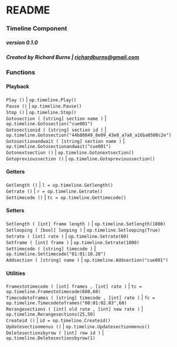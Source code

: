 # README #

### Timeline Component ###

##### version 0.1.0 #####
##### Created by Richard Burns | richardburns@gmail.com #####

### Functions ###

#### Playback ####
`Play ()` |  `op.timeline.Play()`  
`Pause ()` | `op.timeline.Pause()`  
`Stop ()` | `op.timeline.Stop()`  
`Gotosection ( [string] section name )` | `op.timeline.Gotosection("cue001")`  
`Gotosectionid ( [string] section id )` | `op.timeline.Gotosection("44b80849_8e09_43e8_a7a8_a16ba0500c2e")`  
`Gotosectionandwait ( [string] section name )` | `op.timeline.Gotosectionandwait("cue001")`  
`Gotonextsection ()` | `op.timeline.Gotonextsection()`  
`Gotoprevioussection ()` | `op.timeline.Gotoprevioussection()`  

#### Getters ####
`Getlength ()` |  `l = op.timeline.Getlength()`  
`Getrate ()` |  `r = op.timeline.Getrate()`  
`Gettimecode ()` |  `tc = op.timeline.Gettimecode()`  

#### Setters ####
`Setlength ( [int] frame length )` | `op.timeline.Setlength(1000)`  
`Setlooping ( [bool] looping )` | `op.timeline.Setlooping(True)`  
`Setrate ( [int] rate )` | `op.timeline.Setrate(60)`  
`Setframe ( [int] frame )` | `op.timeline.Setrate(1000)`  
`Settimecode ( [string] timecode )` | `op.timeline.Settimecode("01:01:10.20")`  
`Addsection ( [string] name )` | `op.timeline.Addsection("cue001")`  

#### Utilities ####

`Framestotimecode ( [int] frames , [int] rate )` | `tc = op.timeline.Framestotimecode(600,60)`  
`Timecodetoframes ( [string] timecode , [int] rate )` | `fc = op.timeline.Timecodetoframes("00:01:02.03",60)`  
`Rerangesections ( [int] old rate , [int] new rate )` | `op.timeline.Rerangesections(25,50)`  
`Createid ()` | `id = op.timeline.Createid()	`  
`Updatesectionmenus ()` | `op.timeline.Updatesectionmenus()`
`Deletesectionsbyrow ( [int] row id )` | `op.timeline.Deletesectionsbyrow(1)`  